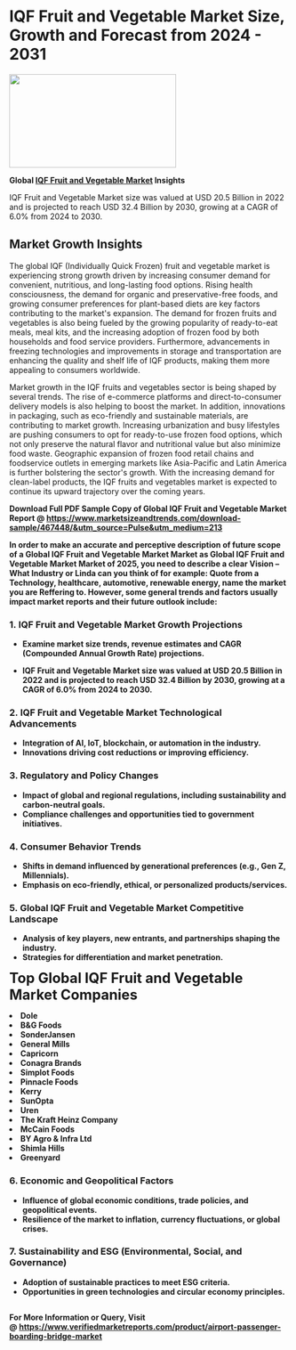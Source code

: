 <H1>IQF Fruit and Vegetable Market Size, Growth and Forecast from 2024 - 2031</H1><img class="aligncenter size-medium wp-image-584254" src="https://thirdeyenews.in/wp-content/uploads/2024/09/Global-Market-Research-300x168.jpeg" alt="" width="300" height="168" /><p><strong>Global&nbsp;<a href="https://www.marketsizeandtrends.com/download-sample/467448/&amp;utm_source=Pulse&amp;utm_medium=213">IQF Fruit and Vegetable Market</a> Insights</strong></p><p>IQF Fruit and Vegetable Market size was valued at USD 20.5 Billion in 2022 and is projected to reach USD 32.4 Billion by 2030, growing at a CAGR of 6.0% from 2024 to 2030.</p><p><h2>Market Growth Insights</h2> <p>The global IQF (Individually Quick Frozen) fruit and vegetable market is experiencing strong growth driven by increasing consumer demand for convenient, nutritious, and long-lasting food options. Rising health consciousness, the demand for organic and preservative-free foods, and growing consumer preferences for plant-based diets are key factors contributing to the market's expansion. The demand for frozen fruits and vegetables is also being fueled by the growing popularity of ready-to-eat meals, meal kits, and the increasing adoption of frozen food by both households and food service providers. Furthermore, advancements in freezing technologies and improvements in storage and transportation are enhancing the quality and shelf life of IQF products, making them more appealing to consumers worldwide.</p> <p><strong></strong></p> <p>Market growth in the IQF fruits and vegetables sector is being shaped by several trends. The rise of e-commerce platforms and direct-to-consumer delivery models is also helping to boost the market. In addition, innovations in packaging, such as eco-friendly and sustainable materials, are contributing to market growth. Increasing urbanization and busy lifestyles are pushing consumers to opt for ready-to-use frozen food options, which not only preserve the natural flavor and nutritional value but also minimize food waste. Geographic expansion of frozen food retail chains and foodservice outlets in emerging markets like Asia-Pacific and Latin America is further bolstering the sector's growth. With the increasing demand for clean-label products, the IQF fruits and vegetables market is expected to continue its upward trajectory over the coming years.</p> <p><strong></p><p><span class=""><strong>Download Full PDF Sample Copy of Global IQF Fruit and Vegetable Market Report</strong> @ <a href="https://www.marketsizeandtrends.com/download-sample/467448/&amp;utm_source=Pulse&amp;utm_medium=213" target="_blank">https://www.marketsizeandtrends.com/download-sample/467448/&amp;utm_source=Pulse&amp;utm_medium=213</a></span></p><p>In order to make an accurate and perceptive description of future scope of a Global&nbsp;IQF Fruit and Vegetable Market Market as Global&nbsp;IQF Fruit and Vegetable Market Market of 2025, you need to describe a clear Vision &ndash; What Industry or Linda can you think of for example: Quote from a Technology, healthcare, automotive, renewable energy, name the market you are Reffering to. However, some general trends and factors usually impact market reports and their future outlook include:</p><h3>1.&nbsp;<strong>IQF Fruit and Vegetable Market Growth Projections</strong></h3><ul><li>Examine market size trends, revenue estimates and CAGR (Compounded Annual Growth Rate) projections.</li><li><p>IQF Fruit and Vegetable Market size was valued at USD 20.5 Billion in 2022 and is projected to reach USD 32.4 Billion by 2030, growing at a CAGR of 6.0% from 2024 to 2030.</p></li></ul><h3>2.&nbsp;<strong>IQF Fruit and Vegetable Market Technological Advancements</strong></h3><ul><li>Integration of AI, IoT, blockchain, or automation in the industry.</li><li>Innovations driving cost reductions or improving efficiency.</li></ul><h3>3.&nbsp;<strong>Regulatory and Policy Changes</strong></h3><ul><li>Impact of global and regional regulations, including sustainability and carbon-neutral goals.</li><li>Compliance challenges and opportunities tied to government initiatives.</li></ul><h3>4.&nbsp;<strong>Consumer Behavior Trends</strong></h3><ul><li>Shifts in demand influenced by generational preferences (e.g., Gen Z, Millennials).</li><li>Emphasis on eco-friendly, ethical, or personalized products/services.</li></ul><h3>5.&nbsp;<strong>Global IQF Fruit and Vegetable Market Competitive Landscape</strong></h3><ul><li>Analysis of key players, new entrants, and partnerships shaping the industry.</li><li>Strategies for differentiation and market penetration.</li></ul><p data-pm-slice="1 1 []"><span style="color: inherit; font-family: inherit; font-size: 25px;">Top Global IQF Fruit and Vegetable Market Companies</span></p><div class="" data-test-id=""><p><li>Dole</li><li> B&G Foods</li><li> SonderJansen</li><li> General Mills</li><li> Capricorn</li><li> Conagra Brands</li><li> Simplot Foods</li><li> Pinnacle Foods</li><li> Kerry</li><li> SunOpta</li><li> Uren</li><li> The Kraft Heinz Company</li><li> McCain Foods</li><li> BY Agro & Infra Ltd</li><li> Shimla Hills</li><li> Greenyard</li></p></div><h3>6.&nbsp;<strong>Economic and Geopolitical Factors</strong></h3><ul><li>Influence of global economic conditions, trade policies, and geopolitical events.</li><li>Resilience of the market to inflation, currency fluctuations, or global crises.</li></ul><h3>7.&nbsp;<strong>Sustainability and ESG (Environmental, Social, and Governance)</strong></h3><ul><li>Adoption of sustainable practices to meet ESG criteria.</li><li>Opportunities in green technologies and circular economy principles.</li></ul><h2><strong style="font-size: 14px;">For More Information or Query, Visit @&nbsp;</strong><a style="background-color: #ffffff; font-size: 14px;" href="https://www.marketsizeandtrends.com/report/iqf-fruit-and-vegetable-market/" target="_blank">https://www.verifiedmarketreports.com/product/airport-passenger-boarding-bridge-market</a></h2>

